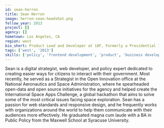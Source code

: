 ```yaml
---
id: sean-herron
title: Sean Herron
image: herron-sean-headshot.png
fellow_year: 2013
project: []
agency: []
hometown: Los Angeles, CA
region: west
bio_short: Product Lead and Developer at 18F, Formerly a Presidential Innovation Fellow at the Food and Drug Administration and NASA's Open Data lead.
tags: ['west', '2013']
skills: ['policy', 'frontend development', 'product', 'business development', 'backend development', 'cybersecurity', 'digital']
---
```


Sean is a digital strategist, web developer, and policy expert dedicated to creating easier ways for citizens to interact with their government. Most recently, he served as a Strategist in the Open Innovation office at the National Aeronautics and Space Administration, where he spearheaded open-data and open source initiatives for the agency and helped create the International Space Apps Challenge, a global hackathon that aims to solve some of the most critical issues facing space exploration.  Sean has a passion for web standards and responsive design, and he frequently works with organizations around the world to help them communicate with their audiences more effectively.  He graduated magna cum laude with a BA in Public Policy from the Maxwell School at Syracuse University.

